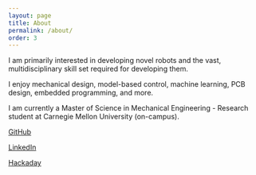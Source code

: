 ```yaml
---
layout: page
title: About
permalink: /about/
order: 3
---
```


I am primarily interested in developing novel robots and the vast, multidisciplinary skill set required for developing them.

I enjoy mechanical design, model-based control, machine learning, PCB design, embedded programming, and more.

I am currently a Master of Science in Mechanical Engineering - Research student at Carnegie Mellon University (on-campus).

[GitHub](https://github.com/bbokser)

[LinkedIn](https://www.linkedin.com/in/ben-bokser/)

[Hackaday](https://hackaday.io/BenBokser)